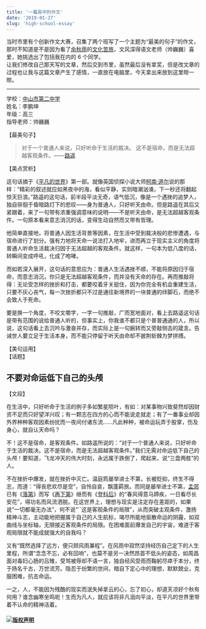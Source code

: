 ```yaml
---
title: '一篇高中的作文'
date: '2019-01-27'
slug: 'high-school-essay'
---
```


当时市里有个创新作文大赛，召集了两个班写了一个主题为“最美的句子”的作文，那时不知道是不是因为看了[余秋雨](https://baike.baidu.com/item/%E4%BD%99%E7%A7%8B%E9%9B%A8/183732?fr=aladdin)的[文化苦旅](https://baike.baidu.com/item/%E6%96%87%E5%8C%96%E8%8B%A6%E6%97%85/1474202?fr=aladdin)，文风深得语文老师（帅巍巍）喜爱，她挑选出了包括我在内的 6 个同学。  
让我们修改自己那天写的文章，然后交到市里，虽然最后没有拿奖，但是改文章的过程也让我与这篇文章产生了感情，一直放在电脑里，今天拿出来放到这里晾一晾。

------

学校：[中山市第二中学](http://www.zsez.net/node/11303.jspx)  
姓名：李鹏坤  
年级：高三  
指导老师：帅巍巍

【最美句子】

> 对于一个普通人来说，只好听命于生活的裁决。
这不是宿命，而是无法超越客观条件。——[路遥](https://baike.baidu.com/item/%E8%B7%AF%E9%81%A5/216)  

【美点赏析】

这句话摘于《[平凡的世界](https://baike.baidu.com/item/%E5%B9%B3%E5%87%A1%E7%9A%84%E4%B8%96%E7%95%8C/166?fromtitle=%E3%80%8A%E5%B9%B3%E5%87%A1%E7%9A%84%E4%B8%96%E7%95%8C%E3%80%8B&fromid=7212670)》第一部。就像英国侦探小说大师[柯南·道尔](https://baike.baidu.com/item/%E9%98%BF%E7%91%9F%C2%B7%E6%9F%AF%E5%8D%97%C2%B7%E9%81%93%E5%B0%94/1340952?fr=aladdin)说的那样：“精彩的叙述就应如黑夜中的海，看似平静，实则暗潮汹涌，下一秒还将翻起惊天巨浪。”路遥的这句话，前半段平淡无奇，语气低沉，像是一个遇挫的追梦人，独自徘徊于昏暗路灯下的悲叹——身为普通人，只好听天由命。但是路遥在其后又紧跟着，来了一句带有浓重强调意味的说明——不是听天由命，是无法超越客观条件。一句原本看来意志消沉的话，变得生动自然而又带有哲理。

他简单直接地，将普通人因生活背景等因素，在生活中受到裁决般的悲惨遭遇，与宿命进行了划分。强有力地将天命一说法打入地牢，进而再立于现实主义的角度将普通人听命生活裁决归因于无法超越的客观条件。就这样，一句本为低八度的话，转瞬间变成呼吼，化成了咆哮。  

而如若深入展开，这句话的意思应为：普通人生活遇挫不顺，不能将原因归于宿命，而意志消沉，你只是无法超越客观条件，而并没有天命的存在。再而推敲将得：无论受怎样的挫折和打击，都要咬着牙关挺住，因为你完全有机会重建生活，只要不灰心丧气，每一次挫折都只不过是通往新境界的一块普通的绊脚石，而绝不会致人于死命。  

要是换一个角度，不咬文嚼字，一字一句推敲，广而宽地面对，看上去路遥这句话是带有范围的说给普通人听的，但事实上，你我谁不都只是个普普通通的人，所以说，这句话看上去沉吟与激奋并存，而实际上是一句婉转而又旁敲侧击的箴言。告诫世人要立足于生活本身，而不能只停留于听天由命却不披荆斩棘为梦拼搏。  

【美句运用】  
【话题】

## 不要对命运低下自己的头颅

【文段】  

在生活中，只好听命于生活的例子多如繁星陨叶，有如：对某事物兴致斐然却因财资不足而只好望洋兴叹；有一颗志在四方的心而不能说走就走；有了一番事业却因外界种种客观因素纷扰而一夜间付诸东流……凡此种种，被命运玩弄于股掌，伤及身心，就自认天命吗？  

不！这不是宿命，是客观条件。如路遥所说的：“对于一个普通人来说，只好听命于生活的裁决。这不是宿命，而是无法超越客观条件。”我们无需对命运低下自己的头颅！要知道，飞龙冲天的伟大时刻，永远属于跌倒了，爬起来，说“三盘两胜”的人。  

不在挫折中爆发，就在挫折中灭亡。温庭筠屡举进士不第，长被贬抑，终生不得志，而道：“得丧悲欢尽是空”，自怜自哀，飘蓬羁旅。而同是屡举进士不第，[孟郊](https://baike.baidu.com/item/%E5%AD%9F%E9%83%8A)已有《[落第](https://baike.baidu.com/item/%E8%90%BD%E7%AC%AC/22775640#viewPageContent)》而写《[再下第](https://baike.baidu.com/item/%E5%86%8D%E4%B8%8B%E7%AC%AC)》继而有《[登科后](https://baike.baidu.com/item/%E7%99%BB%E7%A7%91%E5%90%8E)》的“春风得意马蹄疾，一日看尽长安花”，得功名而风流洒脱。在这世界上，理想与现实是注定存在差距的，如果说“一切都毫无办法”，何不说“``这是客观条件的局限”，从而突破主观条件，激扬精神斗志，主动能地把握属于自己的人生航标，竭尽所能地驱散命运的阴霾，如双曲线与坐标轴，无限接近客观条件的局限。在困难面前爆发自己的宇宙，难道于客观局限就不能成就强大的自我吗？  

又有“既然选择了远方，便只顾风雨兼程”。在风雨中寂然坚持经历自己定下的人生里程，所谓“念念不忘，必有回响”，也莫不是另一决然昂首不低头的姿态，如周昌面对毒妇心肠的吕雉，受骂被辱却不语一言，独自经风受雨而鞠躬尽瘁于本分，终于扬名千古，万世流芳。隐忍于纷繁的世间，暗自下定心中的理想，默默兢业，克服困难，抗击命运。  

一之，人，不能因为残酷的现实而泯失掉拿云的心，忘了初心，却道天凉好个秋有何用？谁念幽寒坐鸣呃！生而为凡人，就应该将非凡洇向平淡，在平凡的世界里带着不认命的精神活着。  

#### [![版权声明](https://zsdycs.sirv.com/lipk.org/creativecommons-cc.svg)](https://creativecommons.org/licenses/by-nc-nd/4.0/)
